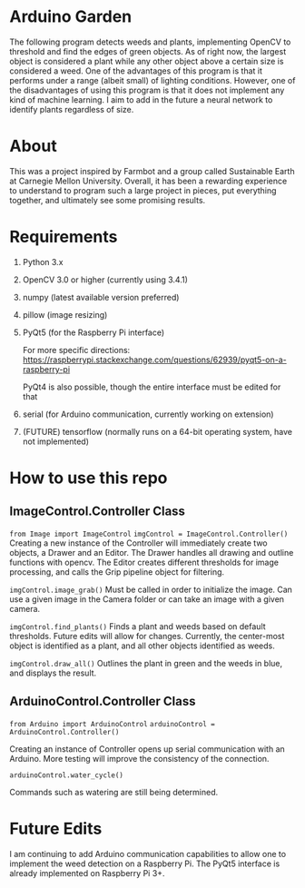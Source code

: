# Arduino Garden

The following program detects weeds and plants, implementing OpenCV 
to threshold and find the edges of green objects. As of right now, 
the largest object is considered a plant while any other object above 
a certain size is considered a weed. One of the advantages of this 
program is that it performs under a range (albeit small) of lighting 
conditions. However, one of the disadvantages of using this program is 
that it does not implement any kind of machine learning. I aim to add 
in the future a neural network to identify plants regardless of size.

# About

This was a project inspired by Farmbot and a group called Sustainable Earth 
at Carnegie Mellon University. Overall, it has been a rewarding experience 
to understand to program such a large project in pieces, put everything 
together, and ultimately see some promising results.

# Requirements

1. Python 3.x
2. OpenCV 3.0 or higher (currently using 3.4.1)
3. numpy (latest available version preferred)
4. pillow (image resizing)
5. PyQt5 (for the Raspberry Pi interface)

    For more specific directions: https://raspberrypi.stackexchange.com/questions/62939/pyqt5-on-a-raspberry-pi
    
    PyQt4 is also possible, though the entire interface must be edited for that
    
6. serial (for Arduino communication, currently working on extension)
7. (FUTURE) tensorflow (normally runs on a 64-bit operating system, have not implemented)

# How to use this repo

## ImageControl.Controller Class

```from Image import ImageControl```
```imgControl = ImageControl.Controller()```
Creating a new instance of the Controller will immediately create two objects, 
a Drawer and an Editor. The Drawer handles all drawing and outline 
functions with opencv. The Editor creates different thresholds for image 
processing, and calls the Grip pipeline object for filtering.

```imgControl.image_grab()```
Must be called in order to initialize the image. Can use a given image in the Camera
folder or can take an image with a given camera.

```imgControl.find_plants()```
Finds a plant and weeds based on default thresholds. Future edits will allow for 
changes. Currently, the center-most object is identified as a plant, and all other 
objects identified as weeds. 

```imgControl.draw_all()```
Outlines the plant in green and the weeds in blue, and displays the result.

## ArduinoControl.Controller Class

```from Arduino import ArduinoControl```
```arduinoControl = ArduinoControl.Controller()```

Creating an instance of Controller opens up serial communication with an Arduino.
More testing will improve the consistency of the connection.

```arduinoControl.water_cycle()```

Commands such as watering are still being determined.

# Future Edits
I am continuing to add Arduino communication capabilities to allow one to implement 
the weed detection on a Raspberry Pi. The PyQt5 interface is already implemented on 
Raspberry Pi 3+.
